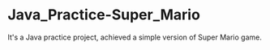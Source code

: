 # Java_Practice-Super_Mario #
It's a Java practice project, achieved a simple version of Super Mario game.
